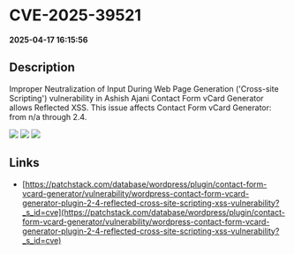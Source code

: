 # CVE-2025-39521

**2025-04-17 16:15:56**

## Description
Improper Neutralization of Input During Web Page Generation ('Cross-site Scripting') vulnerability in Ashish Ajani Contact Form vCard Generator allows Reflected XSS. This issue affects Contact Form vCard Generator: from n/a through 2.4.

![](https://img.shields.io/static/v1?label=Score&message=7.1&color=red)
![](https://img.shields.io/static/v1?label=Severity&message=HIGH&color=red)
![](https://img.shields.io/static/v1?label=CWE&message=XSS&color=green)

## Links
- [https://patchstack.com/database/wordpress/plugin/contact-form-vcard-generator/vulnerability/wordpress-contact-form-vcard-generator-plugin-2-4-reflected-cross-site-scripting-xss-vulnerability?_s_id=cve](https://patchstack.com/database/wordpress/plugin/contact-form-vcard-generator/vulnerability/wordpress-contact-form-vcard-generator-plugin-2-4-reflected-cross-site-scripting-xss-vulnerability?_s_id=cve)
